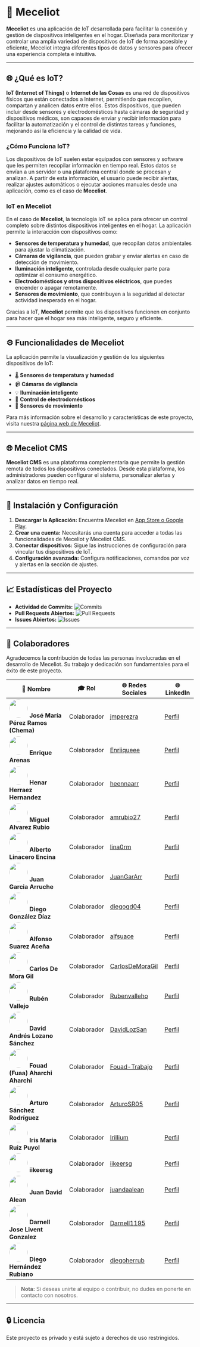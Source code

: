 # 🚀 Meceliot

**Meceliot** es una aplicación de IoT desarrollada para facilitar la conexión y gestión de
dispositivos inteligentes en el hogar. Diseñada para monitorizar y controlar una amplia variedad de
dispositivos de IoT de forma accesible y eficiente, Meceliot integra diferentes tipos de datos y
sensores para ofrecer una experiencia completa e intuitiva.

---

## 🌐 ¿Qué es IoT?

**IoT (Internet of Things)** o **Internet de las Cosas** es una red de dispositivos físicos que
están conectados a Internet, permitiendo que recopilen, compartan y analicen datos entre ellos.
Estos dispositivos, que pueden incluir desde sensores y electrodomésticos hasta cámaras de seguridad
y dispositivos médicos, son capaces de enviar y recibir información para facilitar la automatización
y el control de distintas tareas y funciones, mejorando así la eficiencia y la calidad de vida.

### ¿Cómo Funciona IoT?

Los dispositivos de IoT suelen estar equipados con sensores y software que les permiten recopilar
información en tiempo real. Estos datos se envían a un servidor o una plataforma central donde se
procesan y analizan. A partir de esta información, el usuario puede recibir alertas, realizar
ajustes automáticos o ejecutar acciones manuales desde una aplicación, como es el caso de **Meceliot**.

### IoT en Meceliot

En el caso de **Meceliot**, la tecnología IoT se aplica para ofrecer un control completo sobre
distintos dispositivos inteligentes en el hogar. La aplicación permite la interacción con
dispositivos como:

- **Sensores de temperatura y humedad**, que recopilan datos ambientales para ajustar la
  climatización.
- **Cámaras de vigilancia**, que pueden grabar y enviar alertas en caso de detección de movimiento.
- **Iluminación inteligente**, controlada desde cualquier parte para optimizar el consumo
  energético.
- **Electrodomésticos y otros dispositivos eléctricos**, que puedes encender o apagar remotamente.
- **Sensores de movimiento**, que contribuyen a la seguridad al detectar actividad inesperada en el
  hogar.

Gracias a IoT, **Meceliot** permite que los dispositivos funcionen en conjunto para hacer que el
hogar sea más inteligente, seguro y eficiente.

---

## ⚙️ Funcionalidades de Meceliot

La aplicación permite la visualización y gestión de los siguientes dispositivos de IoT:

- 🌡️ **Sensores de temperatura y humedad**
- 📹 **Cámaras de vigilancia**
- 💡 **Iluminación inteligente**
- 🔌 **Control de electrodomésticos**
- 🚶 **Sensores de movimiento**

Para más información sobre el desarrollo y características de este proyecto, visita
nuestra [página web de Meceliot](#).

---

## 🌐 Meceliot CMS

**Meceliot CMS** es una plataforma complementaria que permite la gestión remota de todos los
dispositivos conectados. Desde esta plataforma, los administradores pueden configurar el sistema,
personalizar alertas y analizar datos en tiempo real.

---

## 📄 Instalación y Configuración

1. **Descargar la Aplicación:** Encuentra Meceliot en [App Store o Google Play](#).
2. **Crear una cuenta:** Necesitarás una cuenta para acceder a todas las funcionalidades de Meceliot
   y Meceliot CMS.
3. **Conectar dispositivos:** Sigue las instrucciones de configuración para vincular tus
   dispositivos de IoT.
4. **Configuración avanzada:** Configura notificaciones, comandos por voz y alertas en la sección de
   ajustes.

---

## 📈 Estadísticas del Proyecto

- **Actividad de Commits:**
  ![Commits](https://img.shields.io/github/commit-activity/m/iesalonsodemadrigal/android-meceiot)
- **Pull Requests Abiertos:**
  ![Pull Requests](https://img.shields.io/github/issues-pr/iesalonsodemadrigal/android-meceiot)
- **Issues Abiertos:**
  ![Issues](https://img.shields.io/github/issues/iesalonsodemadrigal/android-meceiot)

---

## 👥 Colaboradores

Agradecemos la contribución de todas las personas involucradas en el desarrollo de Meceliot. Su
trabajo y dedicación son fundamentales para el éxito de este proyecto.

| 👤 **Nombre**                                                                                                                                            | 🎓 **Rol**  | 🌐 **Redes Sociales**                                 | 🌐 **LinkedIn**                                                                    |
|----------------------------------------------------------------------------------------------------------------------------------------------------------|-------------|-------------------------------------------------------|------------------------------------------------------------------------------------|
| <img src="https://avatars.githubusercontent.com/u/93087250?v=4" width="50" height="50" style="border-radius: 50%;" /> **José María Pérez Ramos (Chema)** | Colaborador | [jmperezra](https://github.com/jmperezra)             | [Perfil](https://www.linkedin.com/in/jmperezra/)                                   |
| <img src="https://avatars.githubusercontent.com/u/94898081?v=4" width="50" height="50" style="border-radius: 50%;" /> **Enrique Arenas**                 | Colaborador | [Enriiqueee](https://github.com/Enriiqueee)           | [Perfil](https://www.linkedin.com/in/enrique-arenas-aa0b74335)                     |
| <img src="https://avatars.githubusercontent.com/u/103953861?v=4" width="50" height="50" style="border-radius: 50%;" /> **Henar Herraez Hernandez**       | Colaborador | [heennaarr](https://github.com/heennaarr)             | [Perfil](https://www.linkedin.com/in/henar-herraez-09522823)                       |
| <img src="https://avatars.githubusercontent.com/u/114093648?v=4" width="50" height="50" style="border-radius: 50%;" /> **Miguel Alvarez Rubio**          | Colaborador | [amrubio27](https://github.com/amrubio27)             | [Perfil](https://www.linkedin.com/in/miguel-%C3%A1lvarez-rubio-7369a92b0)          |
| <img src="https://avatars.githubusercontent.com/u/114472411?v=4" width="50" height="50" style="border-radius: 50%;" /> **Alberto Linacero Encina**       | Colaborador | [lina0rm](https://github.com/lina0rm)                 | [Perfil](https://www.linkedin.com/in/alberto-linacero-encinar-974101162)           |
| <img src="https://avatars.githubusercontent.com/u/115726146?v=4" width="50" height="50" style="border-radius: 50%;" /> **Juan Garcia Arruche**           | Colaborador | [JuanGarArr](https://github.com/JuanGarArr)           | [Perfil](https://www.linkedin.com/in/juan-garcia-arruche)                          |
| <img src="https://avatars.githubusercontent.com/u/115726153?v=4" width="50" height="50" style="border-radius: 50%;" /> **Diego González Díaz**           | Colaborador | [diegogd04](https://github.com/diegogd04)             | [Perfil](https://www.linkedin.com/in/diego-gonz%C3%A9lez-d%C3%ADaz/)               |
| <img src="https://avatars.githubusercontent.com/u/115726503?v=4" width="50" height="50" style="border-radius: 50%;" /> **Alfonso Suarez Aceña**          | Colaborador | [alfsuace](https://github.com/alfsuace)               | [Perfil](https://www.linkedin.com/in/alfonso-suarez-acena/)                        |
| <img src="https://avatars.githubusercontent.com/u/146753433?v=4" width="50" height="50" style="border-radius: 50%;" /> **Carlos De Mora Gil**            | Colaborador | [CarlosDeMoraGil](https://github.com/CarlosDeMoraGil) | [Perfil](https://www.linkedin.com/in/carlos-de-mora-gil-383931333/)                |
| <img src="https://avatars.githubusercontent.com/u/146753439?v=4" width="50" height="50" style="border-radius: 50%;" /> **Rubén Vallejo**                 | Colaborador | [Rubenvalleho](https://github.com/Rubenvalleho)       | [Perfil](https://www.linkedin.com/in/rub%C3%A9n-vallejo-jara-131926153/)           |
| <img src="https://avatars.githubusercontent.com/u/146753495?v=4" width="50" height="50" style="border-radius: 50%;" /> **David Andrés Lozano Sánchez**   | Colaborador | [DavidLozSan](https://github.com/DavidLozSan)         | [Perfil](https://www.linkedin.com/in/david-lozano-s%C3%A1nchez-3b282132/)          |
| <img src="https://avatars.githubusercontent.com/u/146753676?v=4" width="50" height="50" style="border-radius: 50%;" /> **Fouad (Fuaa) Aharchi Aharchi**  | Colaborador | [Fouad-Trabajo](https://github.com/Fouad-Trabajo)     | [Perfil](https://www.linkedin.com/in/fouad-aharchi-aharchi-40a614227)              |
| <img src="https://avatars.githubusercontent.com/u/146753689?v=4" width="50" height="50" style="border-radius: 50%;" /> **Arturo Sánchez Rodríguez**      | Colaborador | [ArturoSR05](https://github.com/ArturoSR05)           | [Perfil](https://www.linkedin.com/in/arturo-s%C3%A1nchez-rodr%C3%ADguez-003238310) |
| <img src="https://avatars.githubusercontent.com/u/146865194?v=4" width="50" height="50" style="border-radius: 50%;" /> **Iris Maria Ruiz Puyol**         | Colaborador | [Irillium](https://github.com/Irillium)               | [Perfil](https://www.linkedin.com/in/iris-maria-ruiz-puyol-397320268/)             |
| <img src="https://avatars.githubusercontent.com/u/149010912?v=4" width="50" height="50" style="border-radius: 50%;" /> **iikeersg**                      | Colaborador | [iikeersg](https://github.com/iikeersg)               | [Perfil](https://www.linkedin.com/in/iikeersg)                                     |
| <img src="https://avatars.githubusercontent.com/u/157162176?v=4" width="50" height="50" style="border-radius: 50%;" /> **Juan David Alean**              | Colaborador | [juandaalean](https://github.com/juandaalean)         | [Perfil](https://www.linkedin.com/in/juan-david-alean)                             |
| <img src="https://avatars.githubusercontent.com/u/181871331?v=4" width="50" height="50" style="border-radius: 50%;" /> **Darnell Jose Livent Gonzalez**  | Colaborador | [Darnell1195](https://github.com/Darnell1195)         | [Perfil](https://www.linkedin.com/in/darnell-livent-g-6a0aa823/)                   |
| <img src="https://avatars.githubusercontent.com/u/181871813?v=4" width="50" height="50" style="border-radius: 50%;" /> **Diego Hernández Rubiano**       | Colaborador | [diegoherrub](https://github.com/diegoherrub)         | [Perfil](https://www.linkedin.com/in/diego-hern%C3%A1ndez-rubiano)                 |

> **Nota:** Si deseas unirte al equipo o contribuir, no dudes en ponerte en contacto con nosotros.

---

## 🔒 Licencia

Este proyecto es privado y está sujeto a derechos de uso restringidos.
